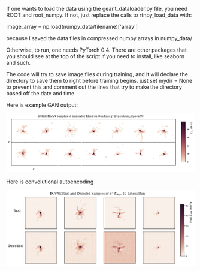 If one wants to load the data using the geant_dataloader.py file, you need ROOT and root_numpy. If not, just replace the calls to rtnpy_load_data with:

image_array = np.load(numpy_data/filename)['array']

because I saved the data files in compressed numpy arrays in numpy_data/


Otherwise, to run, one needs PyTorch 0.4. There are other packages that you should see at the top of the script if you need to install, like seaborn and such.

The code will try to save image files during training, and it will declare the directory to save them to right before training begins. just set mydir = None to prevent this and comment out the lines that try to make the directory based off the date and time.



Here is example GAN output:

![image](GANGenerator64x64Sample.png)


Here is convolutional autoencoding

![image](DCAE_EdepFor30Events_10latentDim_32x32Image_Epoch29_unifNormalized_32batchSize.png)